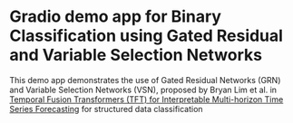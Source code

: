 # Gradio demo app for Binary Classification using Gated Residual and Variable Selection Networks

This demo app demonstrates the use of Gated Residual Networks (GRN) and Variable Selection Networks (VSN), proposed by Bryan Lim et al. in [Temporal Fusion Transformers (TFT) for Interpretable Multi-horizon Time Series Forecasting](https://arxiv.org/abs/1912.09363) for structured data classification
